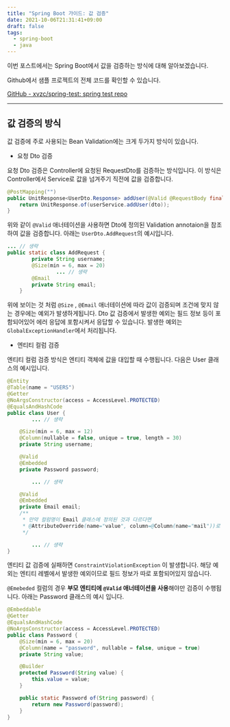```yaml
---
title: "Spring Boot 가이드: 값 검증"
date: 2021-10-06T21:31:41+09:00
draft: false
tags:
  - spring-boot
  - java
---
```

이번 포스트에서는 Spring Boot에서 값을 검증하는 방식에 대해 알아보겠습니다.
<!--more-->
Github에서 샘플 프로젝트의 전체 코드를 확인할 수 있습니다.

[GitHub - xvzc/spring-test: spring test repo](https://github.com/xvzc/spring-test)

---

## 값 검증의 방식

값 검증에 주로 사용되는 Bean Validation에는 크게 두가지 방식이 있습니다.

- 요청 Dto 검증

요청 Dto 검증은 Controller에 요청된 RequestDto를 검증하는 방식입니다. 이 방식은 Controller에서 Service로 값을 넘겨주기 직전에 값을 검증합니다.

```java
@PostMapping("")
public UnitResponse<UserDto.Response> addUser(@Valid @RequestBody final UserDto.AddRequest dto) {
    return UnitResponse.of(userService.addUser(dto));
}
```

위와 같이 `@Valid` 애너테이션을 사용하면 Dto에 정의된 Validation annotaion을 참조하여 값을 검증합니다. 아래는 `UserDto.AddRequest`의 예시입니다.

```java
... // 생략
public static class AddRequest {
        private String username;
        @Size(min = 6, max = 20)
				... // 생략
        @Email
        private String email;
    }
```

위에 보이는 것 처럼 `@Size` , `@Email` 애너테이션에 따라 값이 검증되며 조건에 맞지 않는 경우에는 예외가 발생하게됩니다. Dto 값 검증에서 발생한 예외는 필드 정보 등이 포함되어있어 에러 응답에 포함시켜서 응답할 수 있습니다. 발생한 예외는 `GlobalExceptionHandler`에서 처리됩니다.

- 엔티티 컬럼 검증

엔티티 컬럼 검증 방식은 엔티티 객체에 값을 대입할 때 수행됩니다. 다음은 User 클래스의 예시입니다.

```java
@Entity
@Table(name = "USERS")
@Getter
@NoArgsConstructor(access = AccessLevel.PROTECTED)
@EqualsAndHashCode
public class User {
		... // 생략

    @Size(min = 6, max = 12)
    @Column(nullable = false, unique = true, length = 30)
    private String username;

    @Valid
    @Embedded
    private Password password;

		... // 생략

    @Valid
    @Embedded
    private Email email;
    /**
     * 만약 컬럼명이 Email 클래스에 정의된 것과 다르다면
     * @AttributeOverride(name="value", column=@Column(name="mail"))로 덮어쓰기 가능
     */

		... // 생략
}
```

엔티티 값 검증에 실패하면 `ConstraintViolationException` 이 발생합니다. 해당 예외는 엔티티 레벨에서 발생한 예외이므로 필드 정보가 따로 포함되어있지 않습니다.

`@Emebeded` 컬럼의 경우 **부모 엔티티에 `@Valid` 애너테이션을 사용**해야만 검증이 수행됩니다. 아래는 Password 클래스의 예시 입니다.

```java
@Embeddable
@Getter
@EqualsAndHashCode
@NoArgsConstructor(access = AccessLevel.PROTECTED)
public class Password {
    @Size(min = 6, max = 20)
    @Column(name = "password", nullable = false, unique = true)
    private String value;

    @Builder
    protected Password(String value) {
        this.value = value;
    }

    public static Password of(String password) {
        return new Password(password);
    }
}
```